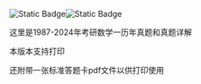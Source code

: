 ![Static Badge](https://img.shields.io/badge/%E8%80%83%E7%A0%94-%E6%95%B0%E5%AD%A6%E4%B8%80-red)![Static Badge](https://img.shields.io/badge/%E7%9C%9F%E9%A2%98%26%E8%A7%A3%E6%9E%90-1987%E8%87%B32024-blue)

这里是1987-2024年考研数学一历年真题和真题详解

本版本支持打印

还附带一张标准答题卡pdf文件以供打印使用

